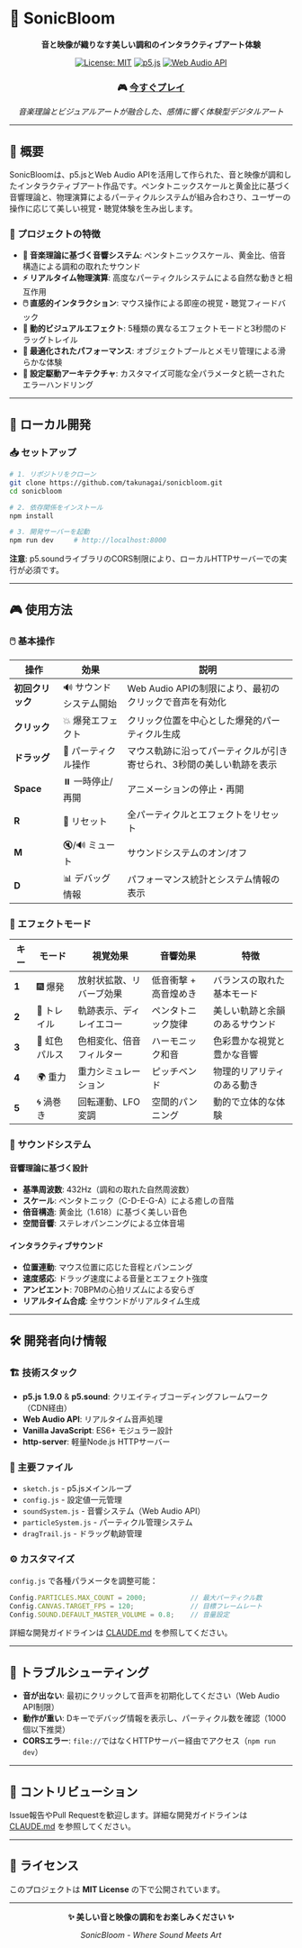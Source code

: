 # 🌸 SonicBloom

<div align="center">

**音と映像が織りなす美しい調和のインタラクティブアート体験**

[![License: MIT](https://img.shields.io/badge/License-MIT-yellow.svg)](https://opensource.org/licenses/MIT)
[![p5.js](https://img.shields.io/badge/p5.js-1.9.0-ED225D)](https://p5js.org/)
[![Web Audio API](https://img.shields.io/badge/Web%20Audio%20API-Supported-blue)](https://developer.mozilla.org/en-US/docs/Web/API/Web_Audio_API)

### 🎮 [今すぐプレイ](https://sonicbloom.autumn-wave-9579.workers.dev) 

*音楽理論とビジュアルアートが融合した、感情に響く体験型デジタルアート*

</div>

---

## 📖 概要

SonicBloomは、p5.jsとWeb Audio APIを活用して作られた、音と映像が調和したインタラクティブアート作品です。ペンタトニックスケールと黄金比に基づく音響理論と、物理演算によるパーティクルシステムが組み合わさり、ユーザーの操作に応じて美しい視覚・聴覚体験を生み出します。

### 🎯 プロジェクトの特徴

- **🎵 音楽理論に基づく音響システム**: ペンタトニックスケール、黄金比、倍音構造による調和の取れたサウンド
- **⚡ リアルタイム物理演算**: 高度なパーティクルシステムによる自然な動きと相互作用
- **🖱️ 直感的インタラクション**: マウス操作による即座の視覚・聴覚フィードバック
- **🎨 動的ビジュアルエフェクト**: 5種類の異なるエフェクトモードと3秒間のドラッグトレイル
- **🚀 最適化されたパフォーマンス**: オブジェクトプールとメモリ管理による滑らかな体験
- **🔧 設定駆動アーキテクチャ**: カスタマイズ可能な全パラメータと統一されたエラーハンドリング

---

## 🚀 ローカル開発

### 📥 セットアップ

```bash
# 1. リポジトリをクローン
git clone https://github.com/takunagai/sonicbloom.git
cd sonicbloom

# 2. 依存関係をインストール
npm install

# 3. 開発サーバーを起動
npm run dev     # http://localhost:8000
```

**注意**: p5.soundライブラリのCORS制限により、ローカルHTTPサーバーでの実行が必須です。

---

## 🎮 使用方法

### 🖱️ 基本操作

| 操作 | 効果 | 説明 |
|------|------|------|
| **初回クリック** | 🔊 サウンドシステム開始 | Web Audio APIの制限により、最初のクリックで音声を有効化 |
| **クリック** | 💥 爆発エフェクト | クリック位置を中心とした爆発的パーティクル生成 |
| **ドラッグ** | 🌊 パーティクル操作 | マウス軌跡に沿ってパーティクルが引き寄せられ、3秒間の美しい軌跡を表示 |
| **Space** | ⏸️ 一時停止/再開 | アニメーションの停止・再開 |
| **R** | 🔄 リセット | 全パーティクルとエフェクトをリセット |
| **M** | 🔇/🔊 ミュート | サウンドシステムのオン/オフ |
| **D** | 📊 デバッグ情報 | パフォーマンス統計とシステム情報の表示 |

### 🎨 エフェクトモード

| キー | モード | 視覚効果 | 音響効果 | 特徴 |
|------|--------|----------|----------|------|
| **1** | 🎆 爆発 | 放射状拡散、リバーブ効果 | 低音衝撃 + 高音煌めき | バランスの取れた基本モード |
| **2** | 🌈 トレイル | 軌跡表示、ディレイエコー | ペンタトニック旋律 | 美しい軌跡と余韻のあるサウンド |
| **3** | 🌙 虹色パルス | 色相変化、倍音フィルター | ハーモニック和音 | 色彩豊かな視覚と豊かな音響 |
| **4** | 🌍 重力 | 重力シミュレーション | ピッチベンド | 物理的リアリティのある動き |
| **5** | 🌀 渦巻き | 回転運動、LFO変調 | 空間的パンニング | 動的で立体的な体験 |

### 🎵 サウンドシステム

#### 音響理論に基づく設計
- **基準周波数**: 432Hz（調和の取れた自然周波数）
- **スケール**: ペンタトニック（C-D-E-G-A）による癒しの音階
- **倍音構造**: 黄金比（1.618）に基づく美しい音色
- **空間音響**: ステレオパンニングによる立体音場

#### インタラクティブサウンド
- **位置連動**: マウス位置に応じた音程とパンニング
- **速度感応**: ドラッグ速度による音量とエフェクト強度
- **アンビエント**: 70BPMの心拍リズムによる安らぎ
- **リアルタイム合成**: 全サウンドがリアルタイム生成

---

## 🛠️ 開発者向け情報

### 🏗️ 技術スタック

- **p5.js 1.9.0** & **p5.sound**: クリエイティブコーディングフレームワーク（CDN経由）
- **Web Audio API**: リアルタイム音声処理
- **Vanilla JavaScript**: ES6+ モジュラー設計
- **http-server**: 軽量Node.js HTTPサーバー

### 📁 主要ファイル

- `sketch.js` - p5.jsメインループ
- `config.js` - 設定値一元管理
- `soundSystem.js` - 音響システム（Web Audio API）
- `particleSystem.js` - パーティクル管理システム
- `dragTrail.js` - ドラッグ軌跡管理

### ⚙️ カスタマイズ

`config.js` で各種パラメータを調整可能：

```javascript
Config.PARTICLES.MAX_COUNT = 2000;           // 最大パーティクル数
Config.CANVAS.TARGET_FPS = 120;              // 目標フレームレート
Config.SOUND.DEFAULT_MASTER_VOLUME = 0.8;    // 音量設定
```

詳細な開発ガイドラインは [CLAUDE.md](CLAUDE.md) を参照してください。

---

## 🔧 トラブルシューティング

- **音が出ない**: 最初にクリックして音声を初期化してください（Web Audio API制限）
- **動作が重い**: Dキーでデバッグ情報を表示し、パーティクル数を確認（1000個以下推奨）
- **CORSエラー**: `file://`ではなくHTTPサーバー経由でアクセス（`npm run dev`）

---

## 🤝 コントリビューション

Issue報告やPull Requestを歓迎します。詳細な開発ガイドラインは [CLAUDE.md](CLAUDE.md) を参照してください。

---

## 📄 ライセンス

このプロジェクトは **MIT License** の下で公開されています。

---

<div align="center">

**✨ 美しい音と映像の調和をお楽しみください ✨**

*SonicBloom - Where Sound Meets Art*

</div>